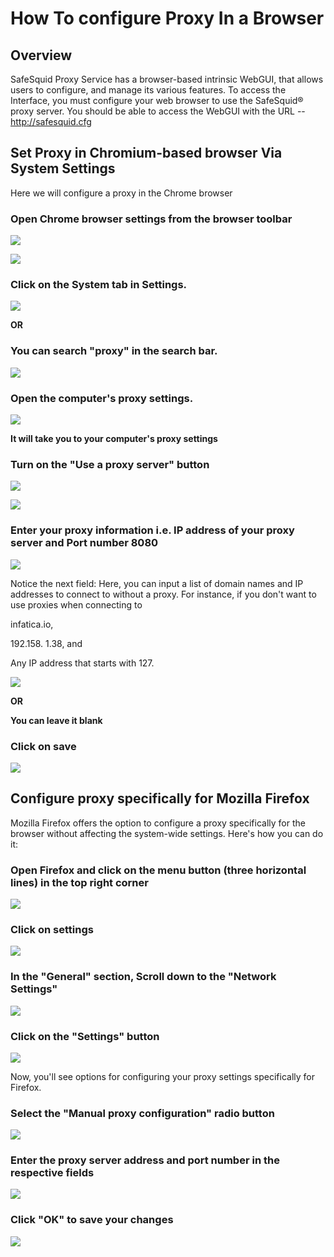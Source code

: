 # How To configure Proxy In a Browser

## Overview

SafeSquid Proxy Service has a browser-based intrinsic WebGUI, that allows users to configure, and manage its various features. To access the Interface, you must configure your web browser to use the SafeSquid® proxy server. You should be able to access the WebGUI with the URL -- http://safesquid.cfg

## Set Proxy in Chromium-based browser Via System Settings

Here we will configure a proxy in the Chrome browser

### Open Chrome browser settings from the browser toolbar

![](/img/How_To/How_To_configure_Proxy_In_a_Browser/image1.webp)

![](/img/How_To/How_To_configure_Proxy_In_a_Browser/image2.webp)

### Click on the System tab in Settings.

![](/img/How_To/How_To_configure_Proxy_In_a_Browser/image3.webp)

**OR**

### You can search "proxy" in the search bar.

![](/img/How_To/How_To_configure_Proxy_In_a_Browser/image4.webp)

### Open the computer's proxy settings.

![](/img/How_To/How_To_configure_Proxy_In_a_Browser/image5.webp)

**It will take you to your computer's proxy settings**

### Turn on the "Use a proxy server" button

![](/img/How_To/How_To_configure_Proxy_In_a_Browser/image6.webp)

![](/img/How_To/How_To_configure_Proxy_In_a_Browser/image7.webp)

### Enter your proxy information i.e. IP address of your proxy server and Port number 8080

![](/img/How_To/How_To_configure_Proxy_In_a_Browser/image8.webp)

Notice the next field: Here, you can input a list of domain names and IP addresses to connect to without a proxy. For instance, if you don't want to use proxies when connecting to

infatica.io,

192.158. 1.38, and

Any IP address that starts with 127.

![](/img/How_To/How_To_configure_Proxy_In_a_Browser/image9.webp)

**OR**

**You can leave it blank**

### Click on save 

![](/img/How_To/How_To_configure_Proxy_In_a_Browser/image10.webp)

## Configure proxy specifically for Mozilla Firefox

Mozilla Firefox offers the option to configure a proxy specifically for the browser without affecting the system-wide settings. Here's how you can do it:

### Open Firefox and click on the menu button (three horizontal lines) in the top right corner

![](/img/How_To/How_To_configure_Proxy_In_a_Browser/image11.webp)

### Click on settings

![](/img/How_To/How_To_configure_Proxy_In_a_Browser/image12.webp)

### In the "General" section, Scroll down to the "Network Settings"

![](/img/How_To/How_To_configure_Proxy_In_a_Browser/image13.webp)

### Click on the "Settings" button

![](/img/How_To/How_To_configure_Proxy_In_a_Browser/image14.webp)

Now, you'll see options for configuring your proxy settings specifically for Firefox.

### Select the "Manual proxy configuration" radio button

![](/img/How_To/How_To_configure_Proxy_In_a_Browser/image15.webp)

### Enter the proxy server address and port number in the respective fields

![](/img/How_To/How_To_configure_Proxy_In_a_Browser/image16.webp)

### Click "OK" to save your changes

![](/img/How_To/How_To_configure_Proxy_In_a_Browser/image17.webp)
